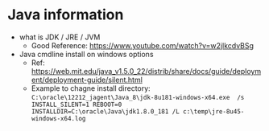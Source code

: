 Java information
================

* what is JDK / JRE / JVM
    - Good Reference: https://www.youtube.com/watch?v=w2jlkcdvBSg 
* Java cmdline install on windows options 
    - Ref: https://web.mit.edu/java_v1.5.0_22/distrib/share/docs/guide/deployment/deployment-guide/silent.html
    - Example to chagne install directory: `C:\oracle\12212_jagent\Java_8\jdk-8u181-windows-x64.exe  /s  INSTALL_SILENT=1 REBOOT=0 INSTALLDIR=C:\oracle\Java\jdk1.8.0_181 /L c:\temp\jre-8u45-windows-x64.log`
